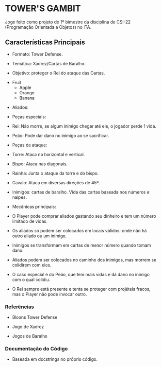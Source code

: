 # TOWER'S GAMBIT

Jogo feito como projeto do 1º bimestre da disciplina de CSI-22 (Programação Orientada a Objetos) no ITA.

## Características Principais

- Formato: Tower Defense.
 
- Temática: Xadrez/Cartas de Baralho.

- Objetivo: proteger o Rei do ataque das Cartas.

* Fruit
  * Apple
  * Orange
  * Banana

- Aliados: 
 - Peças especiais: 
  - Rei: Não morre, se algum inimigo chegar até ele, o jogador perde 1 vida.
  - Peão: Pode dar dano no inimigo ao se sacrificar.
    
  - Peças de ataque:
   - Torre: Ataca na horizontal e vertical.
   - Bispo: Ataca nas diagonais.
   - Rainha: Junta o ataque da torre e do bispo.
   - Cavalo: Ataca em diversas direções de 45º.
 
- Inimigos: cartas de baralho. Vida das cartas baseada nos números e naipes.
 
- Mecânicas principais: 
 - O Player pode comprar aliados gastando seu dinheiro e tem um número limitado de vidas. 

 - Os aliados só podem ser colocados em locais válidos: onde não há outro aliado ou um inimigo.

 - Inimigos se transformam em cartas de menor número quando tomam dano.

 - Aliados podem ser colocados no caminho dos inimigos, mas morrem se colidirem com eles. 

 - O caso especial é do Peão, que tem mais vidas e dá dano no inimigo com o qual colidiu.

 - O Rei sempre está presente e tenta se proteger com projéteis fracos, mas o Player não pode invocar outro.

### Referências

- Bloons Tower Defense

- Jogo de Xadrez

- Jogos de Baralho

### Documentação do Código

- Baseada em docstrings no próprio código.

### 
